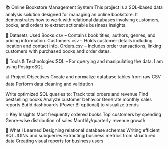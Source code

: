 
📚 Online Bookstore Management System
This project is a SQL-based data analysis solution designed for managing an online bookstore. It demonstrates how to work with relational databases involving customers, books, and orders to extract actionable business insights.

📁 Datasets Used
Books.csv – Contains book titles, authors, genres, and pricing information.
Customers.csv – Holds customer details including location and contact info.
Orders.csv – Includes order transactions, linking customers with purchased books and order dates.

🔧 Tools & Technologies
SQL – For querying and manipulating the data.
I am using PostgreSQL

📊 Project Objectives
Create and normalize database tables from raw CSV data
Perform data cleaning and validation

Write optimized SQL queries to:
Track total orders and revenue
Find bestselling books
Analyze customer behavior
Generate monthly sales reports
Build dashboards (Power BI optional) to visualize trends

💡 Key Insights
Most frequently ordered books
Top customers by spending
Genre-wise distribution of sales
Monthly/quarterly revenue growth

🧠 What I Learned
Designing relational database schemas
Writing efficient SQL JOINs and subqueries
Extracting business metrics from structured data
Creating visual reports for business users
